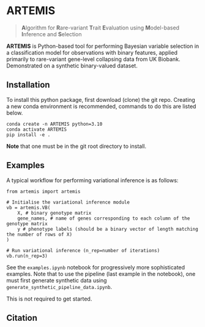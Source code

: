 # ARTEMIS
 
> **A**lgorithm for **R**are-variant **T**rait **E**valuation using **M**odel-based **I**nference and **S**election


**ARTEMIS** is Python-based tool for performing Bayesian variable selection in a classification model for observations with binary features, applied primarily to rare-variant gene-level collapsing data from UK Biobank.
Demonstrated on a synthetic binary-valued dataset.


## Installation
To install this python package, first download (clone) the git repo.
Creating a new conda environment is recommended, commands to do this are listed below. 
```
conda create -n ARTEMIS python=3.10
conda activate ARTEMIS
pip install -e .
```
**Note** that one must be in the git root directory to install. 


## Examples
A typical workflow for performing variational inference is as follows:

```
from artemis import artemis

# Initialise the variational inference module
vb = artemis.VB(
    X, # binary genotype matrix
    gene_names, # name of genes corresponding to each column of the genotype matrix
    y # phenotype labels (should be a binary vector of length matching the number of rows of X)
)

# Run variational inference (n_rep=number of iterations)
vb.run(n_rep=3)
```

See the `examples.ipynb` notebook for progressively more sophisticated examples. 
Note that to use the pipeline (last example in the notebook), one must first generate synthetic data using `generate_synthetic_pipeline_data.ipynb`.

This is not required to get started.

## Citation
```
```